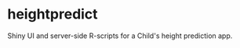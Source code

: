 heightpredict
=============

Shiny UI and server-side R-scripts for a Child's height prediction app.
